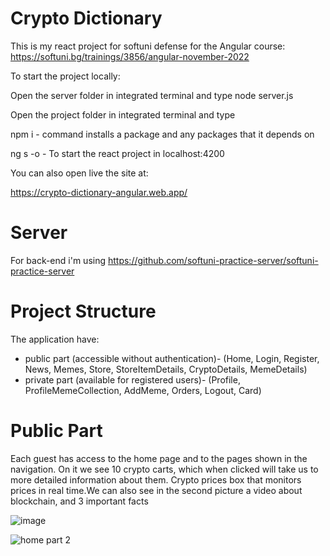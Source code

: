 
# Crypto Dictionary 

This is my react project for softuni defense for the Angular  course: 
https://softuni.bg/trainings/3856/angular-november-2022

To start the project locally:

Open the server folder  in integrated terminal 
and type node server.js

Open the project folder in integrated terminal 
and type 

npm i - command installs a 
package and any packages that it depends on

ng s -o - To start the react project in localhost:4200

You can also open live the site at:

https://crypto-dictionary-angular.web.app/

# Server

For back-end i'm using 
https://github.com/softuni-practice-server/softuni-practice-server

# Project Structure

The application have:

  -	public part (accessible without authentication)- (Home, Login, Register, News, Memes, Store, StoreItemDetails, CryptoDetails, MemeDetails)
  -	private part (available for registered users)- (Profile, ProfileMemeCollection, AddMeme, Orders, Logout, Card)


# Public Part
Each guest has access to the home page and to the pages shown in the navigation. On it we see 10 crypto carts, which when clicked will take us to more detailed information about them. Crypto prices box that monitors prices in real time.We can also see in the second picture a video about blockchain, and 3 important facts

![image](https://user-images.githubusercontent.com/19151979/208241645-11b1e5ce-f17d-4e0d-ba93-a1f03c8d7c15.png)


![home part 2](https://user-images.githubusercontent.com/19151979/208241799-ed841f68-ab43-4996-8ae9-9ad2f29fa51a.PNG)


